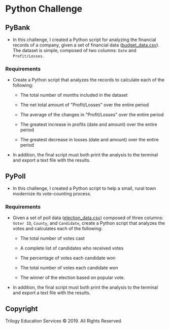 # Python Challenge

## PyBank

* In this challenge, I created a Python script for analyzing the financial records of a company, given a set of financial data ([budget_data.csv](PyBank/Resources/budget_data.csv)). The dataset is simple, composed of two columns: `Date` and `Profit/Losses`.

### Requirements

* Create a Python script that analyzes the records to calculate each of the following:

  * The total number of months included in the dataset

  * The net total amount of "Profit/Losses" over the entire period

  * The average of the changes in "Profit/Losses" over the entire period

  * The greatest increase in profits (date and amount) over the entire period

  * The greatest decrease in losses (date and amount) over the entire period

* In addition, the final script must both print the analysis to the terminal and export a text file with the results.

## PyPoll

* In this challenge, I created a Python script to help a small, rural town modernize its vote-counting process. 

### Requirements

* Given a set of poll data ([election_data.csv](PyPoll/Resources/election_data.csv)) composed of three columns: `Voter ID`, `County`, and `Candidate`, create a Python script that analyzes the votes and calculates each of the following:

  * The total number of votes cast

  * A complete list of candidates who received votes

  * The percentage of votes each candidate won

  * The total number of votes each candidate won

  * The winner of the election based on popular vote.

* In addition, the final script must both print the analysis to the terminal and export a text file with the results.

## Copyright

Trilogy Education Services © 2019. All Rights Reserved.
